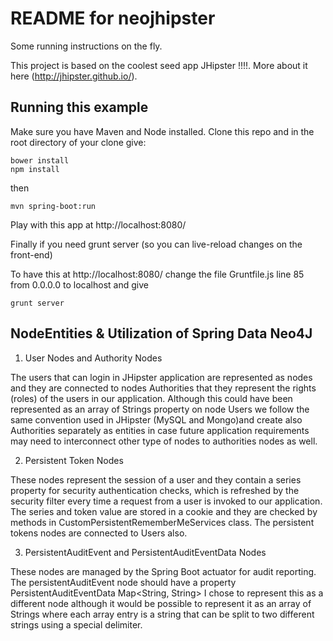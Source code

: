 README for neojhipster
==========================
Some running instructions on the fly.

This project is based on the coolest seed app JHipster !!!!. More about it here (http://jhipster.github.io/).

Running this example
--------------------

Make sure you have Maven and Node installed. Clone this repo and in the root directory of your clone give:

    bower install
    npm install

then

    mvn spring-boot:run
    
Play with this app at http://localhost:8080/ 

Finally if you need grunt server (so you can live-reload changes on the front-end)

To have this at http://localhost:8080/ change the file Gruntfile.js line 85 from
0.0.0.0 to localhost and give

    grunt server
    

NodeEntities & Utilization of Spring Data Neo4J
-----------------------------------------------
1) User Nodes and Authority Nodes

The users that can login in JHipster application are represented as nodes and they are connected to nodes Authorities that they represent the rights (roles) of the users in our application. Although this could have been represented as an array of Strings property on node Users we follow the same convention used in JHipster (MySQL and Mongo)and create also Authorities separately as entities in case future application requirements may need to interconnect other type of nodes to authorities nodes as well.

2) Persistent Token Nodes

These nodes represent the session of a user and they contain a series property for security authentication checks, which is refreshed by the security filter every time a request from a user is invoked to our application. The series and token value are stored in a cookie and they are checked by methods in CustomPersistentRememberMeServices class. The persistent tokens nodes are connected to Users also.

3)  PersistentAuditEvent and PersistentAuditEventData Nodes

These nodes are managed by the Spring Boot actuator for audit reporting. The persistentAuditEvent node should have a property PersistentAuditEventData Map<String, String> I chose to represent this as a different node although it would be possible to represent it as an array of Strings where each array entry is a string that can be split to two different strings using a special delimiter.



